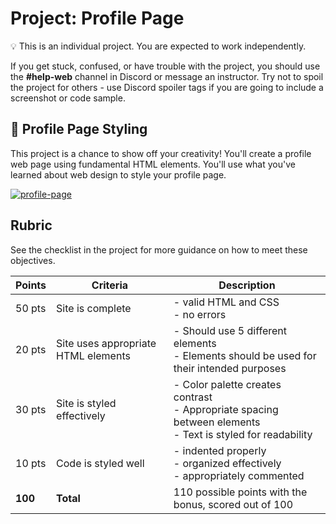 # Project: Profile Page

<aside>


💡 This is an individual project. You are expected to work independently.

If you get stuck, confused, or have trouble with the project, you should use the **#help-web** channel in Discord or message an instructor. Try not to spoil the project for others - use Discord spoiler tags if you are going to include a screenshot or code sample.

</aside>

## 📰 Profile Page Styling

This project is a chance to show off your creativity! You'll create a profile web page using fundamental HTML elements. You'll use what you've learned about web design to style your profile page.

<!-- Replace with Replit -->

[![profile-page](https://img.shields.io/static/v1?label=Open%20Project&message=profile%20page&color=blue)](https://classroom.github.com/a/PG12dKNJ)

## Rubric

See the checklist in the project for more guidance on how to meet these
objectives.

| Points | Criteria | Description |
|---|---|---|
| 50 pts | Site is complete  | - valid HTML and CSS<br>- no errors|
| 20 pts | Site uses appropriate HTML elements | - Should use 5 different elements<br>- Elements should be used for their intended purposes |
| 30 pts | Site is styled effectively | - Color palette creates contrast<br>- Appropriate spacing between elements<br>- Text is styled for readability |
| 10 pts | Code is styled well | - indented properly<br>- organized effectively<br>- appropriately commented |
| **100** | **Total** | 110 possible points with the bonus, scored out of 100 |
